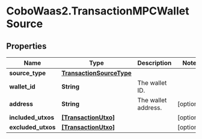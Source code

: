 # CoboWaas2.TransactionMPCWalletSource

## Properties

Name | Type | Description | Notes
------------ | ------------- | ------------- | -------------
**source_type** | [**TransactionSourceType**](TransactionSourceType.md) |  | 
**wallet_id** | **String** | The wallet ID. | 
**address** | **String** | The wallet address. | [optional] 
**included_utxos** | [**[TransactionUtxo]**](TransactionUtxo.md) |  | [optional] 
**excluded_utxos** | [**[TransactionUtxo]**](TransactionUtxo.md) |  | [optional] 


